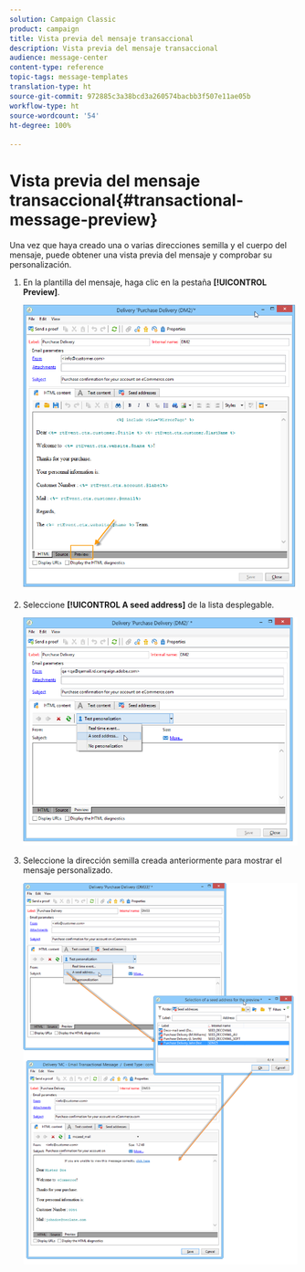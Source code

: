 ```yaml
---
solution: Campaign Classic
product: campaign
title: Vista previa del mensaje transaccional
description: Vista previa del mensaje transaccional
audience: message-center
content-type: reference
topic-tags: message-templates
translation-type: ht
source-git-commit: 972885c3a38bcd3a260574bacbb3f507e11ae05b
workflow-type: ht
source-wordcount: '54'
ht-degree: 100%

---
```



# Vista previa del mensaje transaccional{#transactional-message-preview}

Una vez que haya creado una o varias direcciones semilla y el cuerpo del mensaje, puede obtener una vista previa del mensaje y comprobar su personalización.

1. En la plantilla del mensaje, haga clic en la pestaña **[!UICONTROL Preview]**.

   ![](assets/messagecenter_preview_001.png)

1. Seleccione **[!UICONTROL A seed address]** de la lista desplegable.

   ![](assets/messagecenter_preview_002.png)

1. Seleccione la dirección semilla creada anteriormente para mostrar el mensaje personalizado.

   ![](assets/messagecenter_create_seedaddr_009.png)
